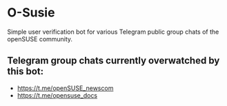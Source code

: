 # O-Susie
Simple user verification bot for various Telegram public group chats of the openSUSE community.

## Telegram group chats currently overwatched by this bot:
- https://t.me/openSUSE_newscom
- https://t.me/opensuse_docs
